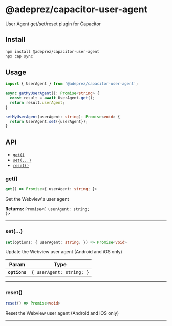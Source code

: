 # @adeprez/capacitor-user-agent

User Agent get/set/reset plugin for Capacitor

## Install

```bash
npm install @adeprez/capacitor-user-agent
npx cap sync
```

## Usage

```typescript
import { UserAgent } from '@adeprez/capacitor-user-agent';

async getMyUserAgent(): Promise<string> {
  const result = await UserAgent.get();
  return result.userAgent;
}

setMyUserAgent(userAgent: string): Promise<void> {
  return UserAgent.set({userAgent});
}
```

## API

<docgen-index>

* [`get()`](#get)
* [`set(...)`](#set)
* [`reset()`](#reset)

</docgen-index>

<docgen-api>
<!--Update the source file JSDoc comments and rerun docgen to update the docs below-->

### get()

```typescript
get() => Promise<{ userAgent: string; }>
```

Get the Webview's user agent

**Returns:** <code>Promise&lt;{ userAgent: string; }&gt;</code>

--------------------


### set(...)

```typescript
set(options: { userAgent: string; }) => Promise<void>
```

Update the Webview user agent (Android and iOS only)

| Param         | Type                                |
| ------------- | ----------------------------------- |
| **`options`** | <code>{ userAgent: string; }</code> |

--------------------


### reset()

```typescript
reset() => Promise<void>
```

Reset the Webview user agent (Android and iOS only)

--------------------

</docgen-api>

